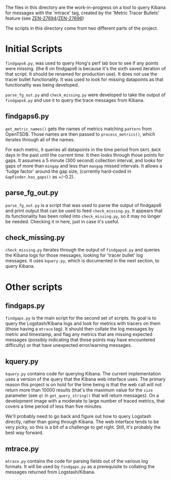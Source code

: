 The files in this directory are the work-in-progress on a tool to query Kibana for messages with the 'mtrace' tag, created by the 'Metric Tracer Bullets' feature (see [ZEN-27694](https://jira.zenoss.com/browse/ZEN-27694)/[ZEN-27696](https://jira.zenoss.com/browse/ZEN-27696))

The scripts in this directory come from two different parts of the project.

# Initial Scripts

`findgaps6.py`, was used to query Hong's perf lab box to see if any points were missing. (the 6 on findgaps6 is because it's the sixth saved iteration of that script. It should be renamed for production use). It does not use the tracer bullet functionality. It was used to look for missing datapoints as that functionality was being developed.

`parse_fg_out.py` and `check_missing.py` were developed to take the output of `findgaps6.py` and use it to query the trace messages from Kibana.

## findgaps6.py
`get_metric_names()` gets the names of metrics matching `pattern` from OpenTSDB. Those names are then passed to `process_metrics()`, which iterates through all of the names.

For each metric, it queries all datapoints in the time period from `DAYS_BACK` days in the past until the current time. It then looks through those points for gaps. It assumes a 5 minute (300 second) collection interval, and looks for gaps of more than `mingap` and less than `maxgap` missed intervals. It allows a 'fudge factor' around the gap size, (currently hard-coded in `GapFinder.has_gaps()` as +/-0.2).

## parse_fg_out.py
`parse_fg_out.py` is a script that was used to parse the output of findgaps6 and print output that can be used to feed `check_missing.py`. It appears that its functionality has been rolled into `check_missing.py`, so it may no longer be needed. Checking it in here, just in case it's useful.

## check_missing.py
`check_missing.py` iterates through the output of `findgaps6.py` and queries the Kibana logs for those messages, looking for 'tracer bullet' log messages. It uses `kquery.py`, which is documented in the next section, to query Kibana.

# Other scripts

## findgaps.py
`findgaps.py` is the main script for the second set of scripts. Its goal is to query the Logstash/Kibana logs and look for metrics with tracers on them (those having a `mtrace` tag). It should then collate the log messages by metric and timestamp, and flag any metrics that are missing expected messages (possibly indicating that those points may have encountered difficulty) or that have unexpected error/warning messages.

## kquery.py
`kquery.py` contains code for querying Kibana. The current implementation uses a version of the query that the Kibana web interface uses. The primary reason this project is on hold for the time being is that the web call will not return more than 10000 results (that's the maximum value for the `size` parameter (see `qt` in `get_query_string()` that will return messages). On a development image with a moderate to large number of traced metrics, that covers a time period of less than five minutes.

We'll probably need to go back and figure out how to query Logstash directly, rather than going through Kibana. The web interface tends to be very picky, so this is a bit of a challenge to get right. Still, it's probably the best way forward.

## mtrace.py
`mtrace.py` contains the code for parsing fields out of the various log formats. It will be used by `findgaps.py` as a prerequisite to collating the messages returned from Logstash/Kibana.
